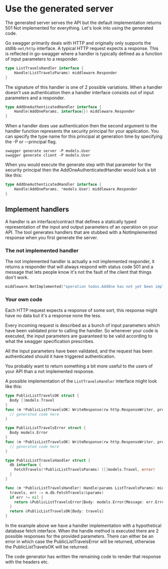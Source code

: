 # Use the generated server

The generated server serves the API but the default implementation returns 501 Not implemented for everything. Let's
look into using the generated code.

<!--more-->

Go swagger primarily deals with HTTP and originally only supports the stdlib `net/http` interface. A typical HTTP
request expects a response.  This is reflected in go-swagger where a handler is typically defined as a function of
input parameters to a responder.

```go
type ListTravelsHandler interface {
	Handle(ListTravelsParams) middleware.Responder
}
```

The signature of this handler is one of 2 possible variations. When a handler doesn't use authentication then a handler
interface consists out of input parameters and a responder.

```go
type AddOneAuthenticatedHandler interface {
	Handle(AddOneParams, interface{}) middleware.Responder
}
```

When a handler does use authentication then the second argument to the handler function represents the security
principal for your application. You can specify the type name for this principal at generation time by specifying the
-P or --principal flag.

```
swagger generate server -P models.User
swagger generate client -P models.User
```

When you would execute the generate step with that parameter for the security principal then the
AddOneAuthenticatedHandler would look a bit like this:

```go
type AddOneAuthenticatedHandler interface {
	Handle(AddOneParams, *models.User) middleware.Responder
}
```

## Implement handlers

A handler is an interface/contract that defines a statically typed representation of the input and output parameters of
an operation on your API.
The tool generates handlers that are stubbed with a NotImplemented response when you first generate the server.

### The not implemented handler

The not implemented handler is actually a not implemented responder, it returns a responder that will always respond
with status code 501 and a message that lets people know it's not the fault of the client that things don't work.

```go
middleware.NotImplemented("operation todos.AddOne has not yet been implemented")
```

### Your own code

Each HTTP request expects a response of some sort, this response might have no data but it's a response none the less.

Every incoming request is described as a bunch of input parameters which have been validated prior to calling the
handler. So whenever your code is executed, the input parameters are guaranteed to be valid according to what the
swagger specification prescribes.

All the input parameters have been validated, and the request has been authenticated should it have triggered
authentication.

You probably want to return something a bit more useful to the users of your API than a not implemented response.

A possible implementation of the `ListTravelsHandler` interface might look like this:

```go
type PublicListTravelsOK struct {
  Body []models.Travel
}
func (m *PublicListTravelsOK) WriteResponse(rw http.ResponseWriter, producer httpkit.Producer){
  // generated code here
}

type PublicListTravelsError struct {
  Body models.Error
}
func (m *PublicListTravelsOK) WriteResponse(rw http.ResponseWriter, producer httpkit.Producer){
  // generated code here
}

type PublicListTravelsHandler struct {
  db interface {
    FetchTravels(*PublicListTravelsParams) ([]models.Travel, error)
  }
}

func (m *PublicListTravelsHandler) Handle(params ListTravelsParams) middleware.Responder {
  travels, err := m.db.FetchTravels(&params)
  if err != nil {
    return &PublicListTravelsError{Body: models.Error{Message: err.Error()}}
  }
  return &PublicListTravelsOK{Body: travels}
}
```

In the example above we have a handler implementation with a hypothetical database fetch interface. When the handle
method is executed there are 2 possible responses for the provided parameters. There can either be an error in which
case the PublicListTravelsError will be returned, otherwise the PublicListTravelsOK will be returned.

The code generator has written the remaining code to render that response with the headers etc.

